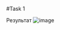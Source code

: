  #Task 1
 
 Результат 
 ![image](https://user-images.githubusercontent.com/86649134/124893403-5f0a1a80-dfe3-11eb-9feb-b81ef7f42e67.png)

 

